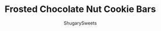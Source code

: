 ---
layout: ../../layouts/MarkdownPostLayout.astro
title: Frosted Chocolate Nut Cookie Bars
author: ShugarySweets
pubDate: 2019-01-09
description: "Fudgy chocolate cookie bars with nuts and topped with a creamy chocolate frosting! Shape as footballs for game day, or slice and serve any day of the week!"
image_url: https://www.shugarysweets.com/wp-content/uploads/2015/01/frosted-cookie-bars-5.jpg
tags: ["Brownies and Bars","American"]
calories: 225
protein: 2
carbohydrates: 25
fats: 13
fiber: 1
ingredients: ["1 cup unsalted butter, softened","1 3/4 cup light brown sugar, packed","2 teaspoons vanilla extract","2 large eggs","2 cups all-purpose flour","1/3 cup dark chocolate usweetened cocoa powder","1 teaspoon kosher salt","1 teaspoon baking soda","3/4 teaspoon cinnamon","1/4 teaspoon nutmeg","2 cups milk chocolate chips","1/2 cup chopped walnuts","1/2 cup sliced almonds","1 cup unsalted butter, softened","1 teaspoon almond extract","1/4 cup dark chocolate unsweetened cocoa powder","3 cups powdered sugar","3 Tablespoons milk","4 ounce white chocolate bar, melted, optional"]
serves: 48
time: "40 minutes"
prepTime: "15 minutes"
instructions: ["For the cookie bars, preheat oven to 375 degree F. Line a 15x10x1-inch baking sheet with parchment paper. Set aside.","In a large mixing bowl, beat butter with brown sugar for 2-3 minutes until fully combined.","Beat in vanilla and eggs. Add flour, cocoa, salt, baking soda, cinnamon and nutmeg. Blend completely. Fold in chocolate chips and nuts.","Drop cookie dough onto parchment paper lined baking sheet. Using finger tips (dipped in flour) press cookie dough into pan evenly (dough will be sticky, so keep dipping those fingers in flour).","Bake for 22-25 minutes. Do not overbake. Allow to cool completely in pan.","Once cooled, cut cookie bars into desired shape, either squares or using a cookie cutter.","For the frosting, beat butter for two minutes until soft and creamy. Add almond extract, cocoa, powdered sugar and 2 Tbsp milk. Beat for 3-4 minutes until light and fluffy, adding more milk if needed.","Pipe frosting onto cookies. If desired, sprinkle with extra sliced almonds. Or, if making footballs, place melted white chocolate into a ziploc bag. Snip off the corner and pipe \"laces\" onto the cookies. ENJOY"]
nutrition: ["225 calories","25 grams carbohydrates","31 milligrams cholesterol","13 grams fat","1 grams fiber","2 grams protein","7 grams saturated fat","90 grams sodium","20 grams sugar","0 grams trans fat","5 grams unsaturated fat"]
---